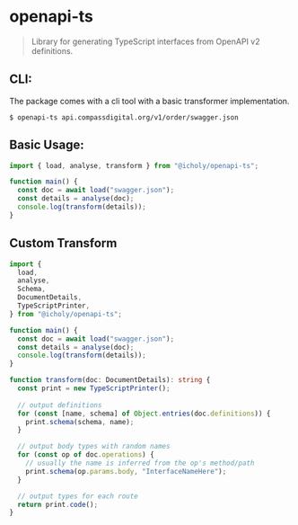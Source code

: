 # openapi-ts

> Library for generating TypeScript interfaces from OpenAPI v2 definitions.

## CLI:

The package comes with a cli tool with a basic transformer implementation.

```
$ openapi-ts api.compassdigital.org/v1/order/swagger.json
```

## Basic Usage:

``` ts
import { load, analyse, transform } from "@icholy/openapi-ts";

function main() {
  const doc = await load("swagger.json");
  const details = analyse(doc);
  console.log(transform(details));
}
```

## Custom Transform

``` ts
import {
  load,
  analyse,
  Schema,
  DocumentDetails,
  TypeScriptPrinter,
} from "@icholy/openapi-ts";

function main() {
  const doc = await load("swagger.json");
  const details = analyse(doc);
  console.log(transform(details));
}

function transform(doc: DocumentDetails): string {
  const print = new TypeScriptPrinter();
  
  // output definitions
  for (const [name, schema] of Object.entries(doc.definitions)) {
    print.schema(schema, name);
  }

  // output body types with random names
  for (const op of doc.operations) {
    // usually the name is inferred from the op's method/path
    print.schema(op.params.body, "InterfaceNameHere");
  }

  // output types for each route
  return print.code();
}
```
